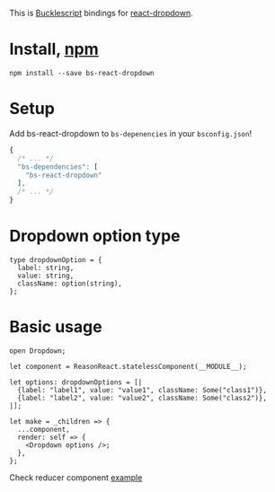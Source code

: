 This is [Bucklescript](https://bucklescript.github.io/) bindings for [react-dropdown](https://github.com/fraserxu/react-dropdown).

# Install, [npm](https://www.npmjs.com/package/bs-react-dropdown)

```
npm install --save bs-react-dropdown
```

# Setup

Add bs-react-dropdown to `bs-depenencies` in your `bsconfig.json`!

```js
{
  /* ... */
  "bs-dependencies": [
    "bs-react-dropdown"
  ],
  /* ... */
}
```

# Dropdown option type

```re
type dropdownOption = {
  label: string,
  value: string,
  className: option(string),
};
```

# Basic usage

```re
open Dropdown;

let component = ReasonReact.statelessComponent(__MODULE__);

let options: dropdownOptions = [|
  {label: "label1", value: "value1", className: Some("class1")},
  {label: "label2", value: "value2", className: Some("class2")},
|];

let make = _children => {
  ...component,
  render: self => {
    <Dropdown options />;
  },
};
```

Check reducer component [example](https://github.com/ixzzd/bs-react-dropdown/tree/master/examples/reducer_component.re)

